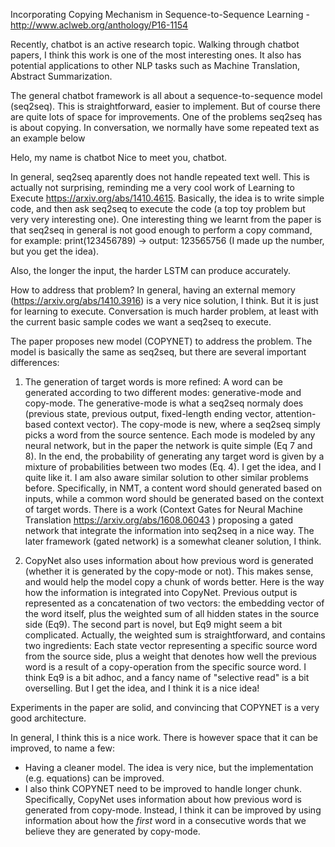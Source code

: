 Incorporating Copying Mechanism in Sequence-to-Sequence Learning - http://www.aclweb.org/anthology/P16-1154

Recently, chatbot is an active research topic. Walking through chatbot papers, I think this work is one of the most 
interesting ones. It also has potential applications to other NLP tasks such as Machine Translation, Abstract Summarization. 

The general chatbot framework is all about a sequence-to-sequence model (seq2seq). This is straightforward, easier
to implement. But of course there are quite lots of space for improvements. One of 
the problems seq2seq has is about copying. In conversation, we normally have some repeated text as an example below

Helo, my name is chatbot
Nice to meet you, chatbot.

In general, seq2seq aparently does not handle repeated text well. This is actually not surprising, reminding me
a very cool work of Learning to Execute https://arxiv.org/abs/1410.4615. Basically, the idea is to write simple code, 
and then ask seq2seq to execute the code (a top toy problem but very very interesting one). 
One interesting thing we learnt from the paper is that seq2seq in general is not good enough to perform a copy command, 
for example:
print(123456789) -> output: 123565756 (I made up the number, but you get the idea). 

Also, the longer the input, the harder LSTM can produce accurately. 

How to address that problem? In general, having an external memory (https://arxiv.org/abs/1410.3916) is a very nice solution, I think.
But it is just for learning to execute. Conversation is much harder problem, at least with the current basic sample codes we want a seq2seq to
execute. 

The paper proposes new model (COPYNET) to address the problem. 
The model is basically the same as seq2seq, but there are several important differences:

1. The generation of target words is more refined: A word can be generated according to two different modes: 
generative-mode and
copy-mode. The generative-mode is what a seq2seq normaly does (previous state, previous output, fixed-length ending vector, attention-based context vector).
The copy-mode is new, where a seq2seq simply picks a word from the source sentence. Each mode is modeled by any neural network, but in
the paper the network is quite simple (Eq 7 and 8). 
In the end, the probability of generating any target word is given by a mixture of probabilities between two modes (Eq. 4).
I get the idea, and I quite like it. I am also aware similar solution to other similar problems before. Specifically, in NMT, a content word should generated
based on inputs, while a common word should be generated based on the context of target words. 
There is a work (Context Gates for Neural Machine Translation https://arxiv.org/abs/1608.06043 ) proposing a gated network that integrate the information into seq2seq in a nice way.
The later framework (gated network) is a somewhat cleaner solution, I think.

2. CopyNet also uses information about how previous word is generated (whether it is generated by the copy-mode or not). 
This makes sense, and would help the model copy a chunk of words better. Here is the way how the information is integrated
into CopyNet. Previous output is represented as a concatenation of two vectors: the embedding vector of the word itself, plus the 
weighted sum of all hidden states in the source side (Eq9). The second part is novel, but Eq9 might seem a bit complicated. Actually,
the weighted sum is straightforward, and contains two ingredients: Each state vector representing a specific source word from the source side, plus a weight
that denotes how well the previous word is a result of a copy-operation from the specific source word. I think
Eq9 is a bit adhoc, and a fancy name of "selective read" is a bit overselling. But I get the idea, and I think
it is a nice idea!

Experiments in the paper are solid, and convincing that COPYNET is a very good architecture. 

In general, I think this is a nice work. There is however space that it can be improved, to name a few:
- Having a cleaner model. The idea is very nice, but the implementation (e.g. equations) can be improved.
- I also think COPYNET need to be improved to handle longer chunk. Specifically, CopyNet uses information about how previous word is generated from copy-mode. Instead, I think it can be improved by using information about how the *first* word in a consecutive words that we believe they are generated by copy-mode.
